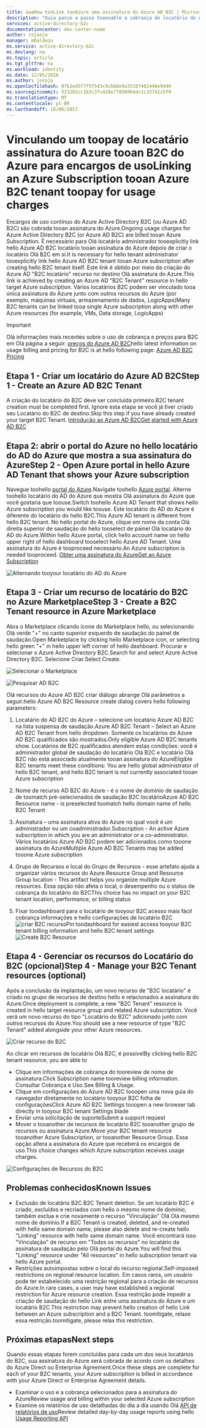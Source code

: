 ```yaml
---
title: aaaHow tooLink tooAzure uma assinatura do Azure AD B2C | Microsoft Docs
description: "Guia passo a passo tooenable a cobrança de locatário do Azure AD B2C em uma assinatura do Azure."
services: active-directory-b2c
documentationcenter: dev-center-name
author: rojasja
manager: mbaldwin
ms.service: active-directory-b2c
ms.devlang: na
ms.topic: article
ms.tgt_pltfrm: na
ms.workload: identity
ms.date: 12/05/2016
ms.author: joroja
ms.openlocfilehash: 07b2ed5f7f5f543c9cbb8e9a35107462448e9440
ms.sourcegitcommit: 523283cc1b3c37c428e77850964dc1c33742c5f0
ms.translationtype: MT
ms.contentlocale: pt-BR
ms.lasthandoff: 10/06/2017
---
```

# <a name="linking-an-azure-subscription-tooan-azure-b2c-tenant-toopay-for-usage-charges"></a><span data-ttu-id="c7ba2-103">Vinculando um toopay de locatário assinatura do Azure tooan B2C do Azure para encargos de uso</span><span class="sxs-lookup"><span data-stu-id="c7ba2-103">Linking an Azure Subscription tooan Azure B2C tenant toopay for usage charges</span></span>

<span data-ttu-id="c7ba2-104">Encargos de uso contínuo do Azure Active Directory B2C (ou Azure AD B2C) são cobrada tooan assinatura do Azure.</span><span class="sxs-lookup"><span data-stu-id="c7ba2-104">Ongoing usage charges for Azure Active Directory B2C (or Azure AD B2C) are billed tooan Azure Subscription.</span></span> <span data-ttu-id="c7ba2-105">É necessário para Olá locatário administrador tooexplicitly link hello Azure AD B2C locatário tooan assinatura do Azure depois de criar o locatário Olá B2C em si.</span><span class="sxs-lookup"><span data-stu-id="c7ba2-105">It is necessary for hello tenant administrator tooexplicitly link hello Azure AD B2C tenant tooan Azure subscription after creating hello B2C tenant itself.</span></span>  <span data-ttu-id="c7ba2-106">Este link é obtido por meio da criação do Azure AD "B2C locatário" recurso no destino Olá assinatura do Azure.</span><span class="sxs-lookup"><span data-stu-id="c7ba2-106">This link is achieved by creating an Azure AD "B2C Tenant" resource in hello target Azure subscription.</span></span> <span data-ttu-id="c7ba2-107">Vários locatários B2C podem ser vinculado tooa única assinatura do Azure junto com outros recursos do Azure (por exemplo, máquinas virtuais, armazenamento de dados, LogicApps)</span><span class="sxs-lookup"><span data-stu-id="c7ba2-107">Many B2C tenants can be linked tooa single Azure subscription along with other Azure resources (for example, VMs, Data storage, LogicApps)</span></span>


> [!IMPORTANT]
> <span data-ttu-id="c7ba2-108">Olá informações mais recentes sobre o uso de cobrança e preços para B2C em Olá página a seguir: [preços do Azure AD B2C](
https://azure.microsoft.com/pricing/details/active-directory-b2c/)</span><span class="sxs-lookup"><span data-stu-id="c7ba2-108">hello latest information on usage billing and pricing for B2C is at hello following page: [Azure AD B2C Pricing](
https://azure.microsoft.com/pricing/details/active-directory-b2c/)</span></span>

## <a name="step-1---create-an-azure-ad-b2c-tenant"></a><span data-ttu-id="c7ba2-109">Etapa 1 - Criar um locatário do Azure AD B2C</span><span class="sxs-lookup"><span data-stu-id="c7ba2-109">Step 1 - Create an Azure AD B2C Tenant</span></span>
<span data-ttu-id="c7ba2-110">A criação do locatário do B2C deve ser concluída primeiro.</span><span class="sxs-lookup"><span data-stu-id="c7ba2-110">B2C tenant creation must be completed first.</span></span> <span data-ttu-id="c7ba2-111">Ignore esta etapa se você já tiver criado seu Locatário do B2C de destino.</span><span class="sxs-lookup"><span data-stu-id="c7ba2-111">Skip this step if you have already created your target B2C Tenant.</span></span> [<span data-ttu-id="c7ba2-112">Introdução ao Azure AD B2C</span><span class="sxs-lookup"><span data-stu-id="c7ba2-112">Get started with Azure AD B2C</span></span>](active-directory-b2c-get-started.md)

## <a name="step-2---open-azure-portal-in-hello-azure-ad-tenant-that-shows-your-azure-subscription"></a><span data-ttu-id="c7ba2-113">Etapa 2: abrir o portal do Azure no hello locatário do AD do Azure que mostra a sua assinatura do Azure</span><span class="sxs-lookup"><span data-stu-id="c7ba2-113">Step 2 - Open Azure portal in hello Azure AD Tenant that shows your Azure subscription</span></span>
<span data-ttu-id="c7ba2-114">Navegue toohello [portal do Azure](https://portal.azure.com).</span><span class="sxs-lookup"><span data-stu-id="c7ba2-114">Navigate toohello [Azure portal](https://portal.azure.com).</span></span> <span data-ttu-id="c7ba2-115">Alterne toohello locatário do AD do Azure que mostra Olá assinatura do Azure que você gostaria que toouse.</span><span class="sxs-lookup"><span data-stu-id="c7ba2-115">Switch toohello Azure AD Tenant that shows hello Azure subscription you would like toouse.</span></span> <span data-ttu-id="c7ba2-116">Este locatário do AD do Azure é diferente do locatário do hello B2C.</span><span class="sxs-lookup"><span data-stu-id="c7ba2-116">This Azure AD tenant is different from hello B2C tenant.</span></span> <span data-ttu-id="c7ba2-117">No hello portal do Azure, clique em nome da conta Olá direita superior de saudação do hello tooselect de painel Olá locatário do AD do Azure.</span><span class="sxs-lookup"><span data-stu-id="c7ba2-117">Within hello Azure portal, click hello account name on hello upper right of hello dashboard tooselect hello Azure AD Tenant.</span></span> <span data-ttu-id="c7ba2-118">Uma assinatura do Azure é tooproceed necessário.</span><span class="sxs-lookup"><span data-stu-id="c7ba2-118">An Azure subscription is needed tooproceed.</span></span> [<span data-ttu-id="c7ba2-119">Obter uma assinatura do Azure</span><span class="sxs-lookup"><span data-stu-id="c7ba2-119">Get an Azure Subscription</span></span>](https://account.windowsazure.com/signup?showCatalog=True)

![Alternando tooyour locatário do AD do Azure](./media/active-directory-b2c-how-to-enable-billing/SelectAzureADTenant.png)

## <a name="step-3---create-a-b2c-tenant-resource-in-azure-marketplace"></a><span data-ttu-id="c7ba2-121">Etapa 3 - Criar um recurso de locatário do B2C no Azure Marketplace</span><span class="sxs-lookup"><span data-stu-id="c7ba2-121">Step 3 - Create a B2C Tenant resource in Azure Marketplace</span></span>
<span data-ttu-id="c7ba2-122">Abra o Marketplace clicando ícone do Marketplace hello, ou selecionando Olá verde "+" no canto superior esquerdo de saudação do painel de saudação.</span><span class="sxs-lookup"><span data-stu-id="c7ba2-122">Open Marketplace by clicking hello Marketplace icon, or selecting hello green "+" in hello upper left corner of hello dashboard.</span></span>  <span data-ttu-id="c7ba2-123">Procurar e selecionar o Azure Active Directory B2C.</span><span class="sxs-lookup"><span data-stu-id="c7ba2-123">Search for and select Azure Active Directory B2C.</span></span> <span data-ttu-id="c7ba2-124">Selecione Criar.</span><span class="sxs-lookup"><span data-stu-id="c7ba2-124">Select Create.</span></span>

![Selecionar o Marketplace](./media/active-directory-b2c-how-to-enable-billing/marketplace.png)

![Pesquisar AD B2C](./media/active-directory-b2c-how-to-enable-billing/searchb2c.png)

<span data-ttu-id="c7ba2-127">Olá recursos do Azure AD B2C criar diálogo abrange Olá parâmetros a seguir:</span><span class="sxs-lookup"><span data-stu-id="c7ba2-127">hello Azure AD B2C Resource create dialog covers hello following parameters:</span></span>

1. <span data-ttu-id="c7ba2-128">Locatário do AD B2C do Azure – selecione um locatário Azure AD B2C na lista suspensa de saudação.</span><span class="sxs-lookup"><span data-stu-id="c7ba2-128">Azure AD B2C Tenant – Select an Azure AD B2C Tenant from hello dropdown.</span></span>  <span data-ttu-id="c7ba2-129">Somente os locatários do Azure AD B2C qualificados são mostrados.</span><span class="sxs-lookup"><span data-stu-id="c7ba2-129">Only eligible Azure AD B2C tenants show.</span></span>  <span data-ttu-id="c7ba2-130">Locatários de B2C qualificados atendem estas condições: você é administrador global de saudação do locatário Olá B2C e locatário Olá B2C não está associado atualmente tooan assinatura do Azure</span><span class="sxs-lookup"><span data-stu-id="c7ba2-130">Eligible B2C tenants meet these conditions: You are hello global administrator of hello B2C tenant, and hello B2C tenant is not currently associated tooan Azure subscription</span></span>

2. <span data-ttu-id="c7ba2-131">Nome de recurso AD B2C do Azure - é o nome de domínio de saudação de toomatch pré-selecionados de saudação B2C locatário</span><span class="sxs-lookup"><span data-stu-id="c7ba2-131">Azure AD B2C Resource name - is preselected toomatch hello domain name of hello B2C Tenant</span></span>

3. <span data-ttu-id="c7ba2-132">Assinatura – uma assinatura ativa do Azure no qual você é um administrador ou um coadministrador.</span><span class="sxs-lookup"><span data-stu-id="c7ba2-132">Subscription - An active Azure subscription in which you are an administrator or a co-administrator.</span></span>  <span data-ttu-id="c7ba2-133">Vários locatários Azure AD B2C podem ser adicionados como tooone assinatura do Azure</span><span class="sxs-lookup"><span data-stu-id="c7ba2-133">Multiple Azure AD B2C Tenants may be added tooone Azure subscription</span></span>

4. <span data-ttu-id="c7ba2-134">Grupo de Recursos e local do Grupo de Recursos - esse artefato ajuda a organizar vários recursos do Azure.</span><span class="sxs-lookup"><span data-stu-id="c7ba2-134">Resource Group and Resource Group location - This artifact helps you organize multiple Azure resources.</span></span>  <span data-ttu-id="c7ba2-135">Essa opção não afeta o local, o desempenho ou o status de cobrança do locatário do B2C</span><span class="sxs-lookup"><span data-stu-id="c7ba2-135">This choice has no impact on your B2C tenant location, performance, or billing status</span></span>

5. <span data-ttu-id="c7ba2-136">Fixar toodashboard para o locatário de tooyour B2C acesso mais fácil cobrança informações e hello configurações de locatário B2C ![criar B2C recurso](./media/active-directory-b2c-how-to-enable-billing/createresourceb2c.png)</span><span class="sxs-lookup"><span data-stu-id="c7ba2-136">Pin toodashboard for easiest access tooyour B2C tenant billing information and hello B2C tenant settings ![Create B2C Resource](./media/active-directory-b2c-how-to-enable-billing/createresourceb2c.png)</span></span>

## <a name="step-4---manage-your-b2c-tenant-resources-optional"></a><span data-ttu-id="c7ba2-137">Etapa 4 - Gerenciar os recursos do Locatário do B2C (opcional)</span><span class="sxs-lookup"><span data-stu-id="c7ba2-137">Step 4 - Manage your B2C Tenant resources (optional)</span></span>
<span data-ttu-id="c7ba2-138">Após a conclusão da implantação, um novo recurso de "B2C locatário" é criado no grupo de recursos de destino hello e relacionados a assinatura do Azure.</span><span class="sxs-lookup"><span data-stu-id="c7ba2-138">Once deployment is complete, a new "B2C Tenant" resource is created in hello target resource group and related Azure subscription.</span></span>  <span data-ttu-id="c7ba2-139">Você verá um novo recurso do tipo "Locatário do B2C" adicionado junto com outros recursos do Azure.</span><span class="sxs-lookup"><span data-stu-id="c7ba2-139">You should see a new resource of type "B2C Tenant" added alongside your other Azure resources.</span></span>

![Criar recurso do B2C](./media/active-directory-b2c-how-to-enable-billing/b2cresourcedashboard.png)

<span data-ttu-id="c7ba2-141">Ao clicar em recursos de locatário Olá B2C, é possível</span><span class="sxs-lookup"><span data-stu-id="c7ba2-141">By clicking hello B2C tenant resource, you are able to</span></span>
- <span data-ttu-id="c7ba2-142">Clique em informações de cobrança do tooreview de nome de assinatura.</span><span class="sxs-lookup"><span data-stu-id="c7ba2-142">Click Subscription name tooreview billing information.</span></span> <span data-ttu-id="c7ba2-143">Consultar Cobrança e Uso.</span><span class="sxs-lookup"><span data-stu-id="c7ba2-143">See Billing & Usage.</span></span>
- <span data-ttu-id="c7ba2-144">Clique em configurações do Azure AD B2C tooopen uma nova guia do navegador diretamente no locatário tooyour B2C folha de configurações</span><span class="sxs-lookup"><span data-stu-id="c7ba2-144">Click Azure AD B2C Settings tooopen a new browser tab directly in tooyour B2C tenant Settings blade</span></span>
- <span data-ttu-id="c7ba2-145">Enviar uma solicitação de suporte</span><span class="sxs-lookup"><span data-stu-id="c7ba2-145">Submit a support request</span></span>
- <span data-ttu-id="c7ba2-146">Mover o tooanother de recursos de locatário B2C tooanother grupo de recursos ou assinatura Azure.</span><span class="sxs-lookup"><span data-stu-id="c7ba2-146">Move your B2C tenant resource tooanother Azure Subscription, or tooanother Resource Group.</span></span>  <span data-ttu-id="c7ba2-147">Essa opção altera a assinatura do Azure que receberá os encargos de uso.</span><span class="sxs-lookup"><span data-stu-id="c7ba2-147">This choice changes which Azure subscription receives usage charges.</span></span>

![Configurações de Recursos do B2C](./media/active-directory-b2c-how-to-enable-billing/b2cresourcesettings.png)

## <a name="known-issues"></a><span data-ttu-id="c7ba2-149">Problemas conhecidos</span><span class="sxs-lookup"><span data-stu-id="c7ba2-149">Known Issues</span></span>
- <span data-ttu-id="c7ba2-150">Exclusão de locatário B2C.</span><span class="sxs-lookup"><span data-stu-id="c7ba2-150">B2C Tenant deletion.</span></span> <span data-ttu-id="c7ba2-151">Se um locatário B2C é criado, excluídos e recriados com hello o mesmo nome de domínio, também exclua e crie novamente o recurso "Vinculação" Olá Olá mesmo nome de domínio.</span><span class="sxs-lookup"><span data-stu-id="c7ba2-151">If a B2C Tenant is created, deleted, and re-created with hello same domain name, please also delete and re-create hello "Linking" resource with hello same domain name.</span></span>  <span data-ttu-id="c7ba2-152">Você encontrará isso "Vinculação" de recurso em "Todos os recursos" no locatário da assinatura de saudação pelo Olá portal do Azure.</span><span class="sxs-lookup"><span data-stu-id="c7ba2-152">You will find this "Linking" resource under "All resources" in hello subscription tenant via hello Azure portal.</span></span>
- <span data-ttu-id="c7ba2-153">Restrições autoimpostas sobre o local do recurso regional.</span><span class="sxs-lookup"><span data-stu-id="c7ba2-153">Self-imposed restrictions on regional resource location.</span></span>  <span data-ttu-id="c7ba2-154">Em casos raros, um usuário pode ter estabelecido uma restrição regional para a criação de recursos do Azure.</span><span class="sxs-lookup"><span data-stu-id="c7ba2-154">In rare cases, a user may have established a regional restriction for Azure resource creation.</span></span>  <span data-ttu-id="c7ba2-155">Essa restrição pode impedir a criação de saudação do hello Link entre uma assinatura do Azure e um locatário B2C.</span><span class="sxs-lookup"><span data-stu-id="c7ba2-155">This restriction may prevent hello creation of hello Link between an Azure subscription and a B2C Tenant.</span></span> <span data-ttu-id="c7ba2-156">toomitigate, relaxe essa restrição.</span><span class="sxs-lookup"><span data-stu-id="c7ba2-156">toomitigate, please relax this restriction.</span></span>

## <a name="next-steps"></a><span data-ttu-id="c7ba2-157">Próximas etapas</span><span class="sxs-lookup"><span data-stu-id="c7ba2-157">Next steps</span></span>
<span data-ttu-id="c7ba2-158">Quando essas etapas forem concluídas para cada um dos seus locatários do B2C, sua assinatura do Azure será cobrada de acordo com os detalhes do Azure Direct ou Enterprise Agreement.</span><span class="sxs-lookup"><span data-stu-id="c7ba2-158">Once these steps are complete for each of your B2C tenants, your Azure subscription is billed in accordance with your Azure Direct or Enterprise Agreement details.</span></span>
- <span data-ttu-id="c7ba2-159">Examinar o uso e a cobrança selecionados para a assinatura do Azure</span><span class="sxs-lookup"><span data-stu-id="c7ba2-159">Review usage and billing within your selected Azure subscription</span></span>
- <span data-ttu-id="c7ba2-160">Examine os relatórios de uso detalhadas do dia a dia usando Olá [API de relatórios de uso](active-directory-b2c-reference-usage-reporting-api.md)</span><span class="sxs-lookup"><span data-stu-id="c7ba2-160">Review detailed day-by-day usage reports using hello [Usage Reporting API](active-directory-b2c-reference-usage-reporting-api.md)</span></span>
